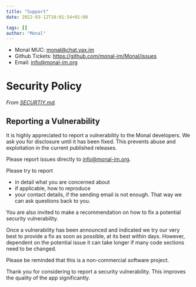 ```yaml
---
title: "Support"
date: 2022-03-12T10:01:54+01:00

tags: []
author: "Monal"
---
```


* Monal MUC: monal@chat.yax.im
* Github Tickets: https://github.com/monal-im/Monal/issues
* Email: info@monal-im.org

# Security Policy

*From [SECURTIY.md](https://github.com/monal-im/Monal/blob/develop/SECURITY.md).*

## Reporting a Vulnerability

It is highly appreciated to report a vulnerability to the Monal developers. We ask you for disclosure until it has been fixed. This prevents abuse and exploitation in the current published releases.

Please report issues directly to info@monal-im.org.

Please try to report 
- in detail what you are concerned about
- if applicable, how to reproduce
- your contact details, if the sending email is not enough. That way we can ask questions back to you. 

You are also invited to make a recommendation on how to fix a potential security vulnerability.

Once a vulnerability has been announced and indicated we try our very best to provide a fix as soon as possible, at its best within days. However, dependent on the potential issue it can take longer if many code sections need to be changed.

Please be reminded that this is a non-commercial software project.

Thank you for considering to report a security vulnerability. This improves the quality of the app significantly.
